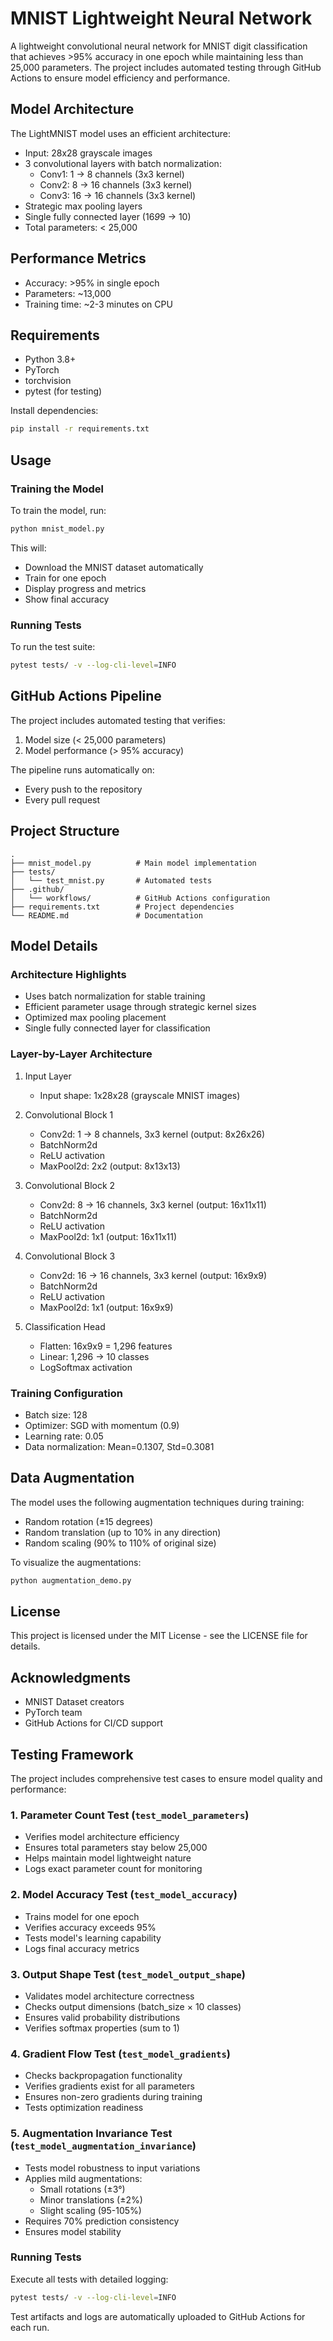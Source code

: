 # MNIST Lightweight Neural Network

A lightweight convolutional neural network for MNIST digit classification that achieves >95% accuracy in one epoch while maintaining less than 25,000 parameters. The project includes automated testing through GitHub Actions to ensure model efficiency and performance.

## Model Architecture

The LightMNIST model uses an efficient architecture:
- Input: 28x28 grayscale images
- 3 convolutional layers with batch normalization:
  - Conv1: 1 → 8 channels (3x3 kernel)
  - Conv2: 8 → 16 channels (3x3 kernel)
  - Conv3: 16 → 16 channels (3x3 kernel)
- Strategic max pooling layers
- Single fully connected layer (16*9*9 → 10)
- Total parameters: < 25,000

## Performance Metrics
- Accuracy: >95% in single epoch
- Parameters: ~13,000
- Training time: ~2-3 minutes on CPU

## Requirements

- Python 3.8+
- PyTorch
- torchvision
- pytest (for testing)

Install dependencies:
```bash
pip install -r requirements.txt
```

## Usage

### Training the Model
To train the model, run:
```bash
python mnist_model.py
```

This will:
- Download the MNIST dataset automatically
- Train for one epoch
- Display progress and metrics
- Show final accuracy

### Running Tests
To run the test suite:

```bash
pytest tests/ -v --log-cli-level=INFO
```

## GitHub Actions Pipeline

The project includes automated testing that verifies:
1. Model size (< 25,000 parameters)
2. Model performance (> 95% accuracy)

The pipeline runs automatically on:
- Every push to the repository
- Every pull request

## Project Structure

```
.
├── mnist_model.py          # Main model implementation
├── tests/
│   └── test_mnist.py       # Automated tests
├── .github/
│   └── workflows/          # GitHub Actions configuration
├── requirements.txt        # Project dependencies
└── README.md               # Documentation
```

## Model Details

### Architecture Highlights
- Uses batch normalization for stable training
- Efficient parameter usage through strategic kernel sizes
- Optimized max pooling placement
- Single fully connected layer for classification

### Layer-by-Layer Architecture
1. Input Layer
   - Input shape: 1x28x28 (grayscale MNIST images)

2. Convolutional Block 1
   - Conv2d: 1 → 8 channels, 3x3 kernel (output: 8x26x26)
   - BatchNorm2d
   - ReLU activation
   - MaxPool2d: 2x2 (output: 8x13x13)

3. Convolutional Block 2
   - Conv2d: 8 → 16 channels, 3x3 kernel (output: 16x11x11)
   - BatchNorm2d
   - ReLU activation
   - MaxPool2d: 1x1 (output: 16x11x11)

4. Convolutional Block 3
   - Conv2d: 16 → 16 channels, 3x3 kernel (output: 16x9x9)
   - BatchNorm2d
   - ReLU activation
   - MaxPool2d: 1x1 (output: 16x9x9)

5. Classification Head
   - Flatten: 16x9x9 = 1,296 features
   - Linear: 1,296 → 10 classes
   - LogSoftmax activation

### Training Configuration
- Batch size: 128
- Optimizer: SGD with momentum (0.9)
- Learning rate: 0.05
- Data normalization: Mean=0.1307, Std=0.3081

## Data Augmentation
The model uses the following augmentation techniques during training:
- Random rotation (±15 degrees)
- Random translation (up to 10% in any direction)
- Random scaling (90% to 110% of original size)

To visualize the augmentations:
```bash
python augmentation_demo.py
```

## License

This project is licensed under the MIT License - see the LICENSE file for details.

## Acknowledgments

- MNIST Dataset creators
- PyTorch team
- GitHub Actions for CI/CD support

## Testing Framework

The project includes comprehensive test cases to ensure model quality and performance:

### 1. Parameter Count Test (`test_model_parameters`)
- Verifies model architecture efficiency
- Ensures total parameters stay below 25,000
- Helps maintain model lightweight nature
- Logs exact parameter count for monitoring

### 2. Model Accuracy Test (`test_model_accuracy`)
- Trains model for one epoch
- Verifies accuracy exceeds 95%
- Tests model's learning capability
- Logs final accuracy metrics

### 3. Output Shape Test (`test_model_output_shape`)
- Validates model architecture correctness
- Checks output dimensions (batch_size × 10 classes)
- Ensures valid probability distributions
- Verifies softmax properties (sum to 1)

### 4. Gradient Flow Test (`test_model_gradients`)
- Checks backpropagation functionality
- Verifies gradients exist for all parameters
- Ensures non-zero gradients during training
- Tests optimization readiness

### 5. Augmentation Invariance Test (`test_model_augmentation_invariance`)
- Tests model robustness to input variations
- Applies mild augmentations:
  - Small rotations (±3°)
  - Minor translations (±2%)
  - Slight scaling (95-105%)
- Requires 70% prediction consistency
- Ensures model stability

### Running Tests

Execute all tests with detailed logging:
```bash
pytest tests/ -v --log-cli-level=INFO
```

Test artifacts and logs are automatically uploaded to GitHub Actions for each run.